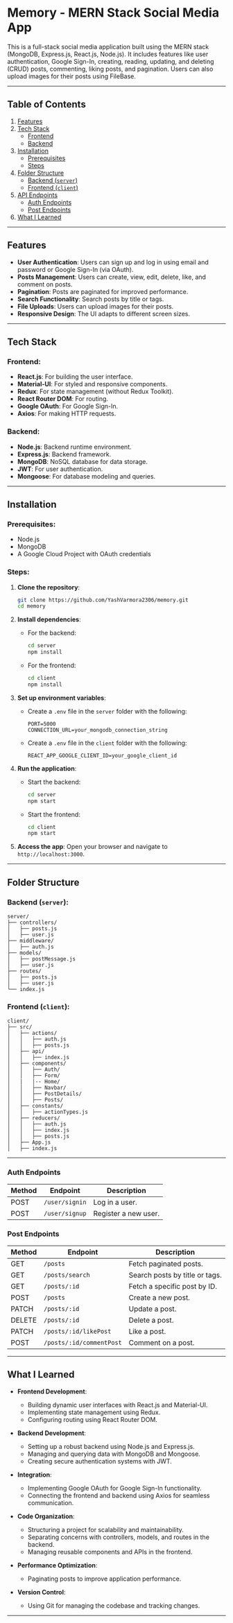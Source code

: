 # Memory - MERN Stack Social Media App

This is a full-stack social media application built using the MERN stack (MongoDB, Express.js, React.js, Node.js). It includes features like user authentication, Google Sign-In, creating, reading, updating, and deleting (CRUD) posts, commenting, liking posts, and pagination. Users can also upload images for their posts using FileBase.

---

## Table of Contents

1. [Features](#features)  
2. [Tech Stack](#tech-stack)  
   - [Frontend](#frontend)  
   - [Backend](#backend)  
3. [Installation](#installation)  
   - [Prerequisites](#prerequisites)  
   - [Steps](#steps)  
4. [Folder Structure](#folder-structure)  
   - [Backend (`server`)](#backend-server)  
   - [Frontend (`client`)](#frontend-client)  
5. [API Endpoints](#api-endpoints)  
   - [Auth Endpoints](#auth-endpoints)  
   - [Post Endpoints](#post-endpoints)  
6. [What I Learned](#what-i-learned)

---

## Features

- **User Authentication**: Users can sign up and log in using email and password or Google Sign-In (via OAuth).
- **Posts Management**: Users can create, view, edit, delete, like, and comment on posts.
- **Pagination**: Posts are paginated for improved performance.
- **Search Functionality**: Search posts by title or tags.
- **File Uploads**: Users can upload images for their posts.
- **Responsive Design**: The UI adapts to different screen sizes.

---

## Tech Stack

### Frontend:
- **React.js**: For building the user interface.
- **Material-UI**: For styled and responsive components.
- **Redux**: For state management (without Redux Toolkit).
- **React Router DOM**: For routing.
- **Google OAuth**: For Google Sign-In.
- **Axios**: For making HTTP requests.

### Backend:
- **Node.js**: Backend runtime environment.
- **Express.js**: Backend framework.
- **MongoDB**: NoSQL database for data storage.
- **JWT**: For user authentication.
- **Mongoose**: For database modeling and queries.

---

## Installation

### Prerequisites:
- Node.js
- MongoDB
- A Google Cloud Project with OAuth credentials

### Steps:

1. **Clone the repository**:
    ```bash
    git clone https://github.com/YashVarmora2306/memory.git
    cd memory
    ```

2. **Install dependencies**:
    - For the backend:
      ```bash
      cd server
      npm install
      ```
    - For the frontend:
      ```bash
      cd client
      npm install
      ```

3. **Set up environment variables**:
    - Create a `.env` file in the `server` folder with the following:
      ```env
      PORT=5000
      CONNECTION_URL=your_mongodb_connection_string
      ```
    - Create a `.env` file in the `client` folder with the following:
      ```env
      REACT_APP_GOOGLE_CLIENT_ID=your_google_client_id
      ```

4. **Run the application**:
    - Start the backend:
      ```bash
      cd server
      npm start
      ```
    - Start the frontend:
      ```bash
      cd client
      npm start
      ```

5. **Access the app**:
    Open your browser and navigate to `http://localhost:3000`.

---

## Folder Structure

### Backend (`server`):
```
server/
├── controllers/
│   ├── posts.js
│   ├── user.js
├── middleware/
│   ├── auth.js
├── models/
│   ├── postMessage.js
│   ├── user.js
├── routes/
│   ├── posts.js
│   ├── user.js
└── index.js
```

### Frontend (`client`):
```
client/
├── src/
│   ├── actions/
│   │   ├── auth.js
│   │   ├── posts.js
│   ├── api/
│   │   ├── index.js
│   ├── components/
│   │   ├── Auth/
│   │   ├── Form/
│   |   |-- Home/
│   │   ├── Navbar/
│   │   ├── PostDetails/
│   │   ├── Posts/
│   ├── constants/
│   │   ├── actionTypes.js
│   ├── reducers/
│   │   ├── auth.js
│   │   ├── index.js
│   │   ├── posts.js
│   ├── App.js
│   ├── index.js
```

---

### Auth Endpoints

| Method | Endpoint          | Description            |
|--------|-------------------|------------------------|
| POST   | `/user/signin`    | Log in a user.         |
| POST   | `/user/signup`    | Register a new user.   |

### Post Endpoints

| Method | Endpoint                   | Description                     |
|--------|----------------------------|---------------------------------|
| GET    | `/posts`                  | Fetch paginated posts.          |
| GET    | `/posts/search`           | Search posts by title or tags.  |
| GET    | `/posts/:id`              | Fetch a specific post by ID.    |
| POST   | `/posts`                  | Create a new post.              |
| PATCH  | `/posts/:id`              | Update a post.                  |
| DELETE | `/posts/:id`              | Delete a post.                  |
| PATCH  | `/posts/:id/likePost`     | Like a post.                    |
| POST   | `/posts/:id/commentPost`  | Comment on a post.              |

--- 

## What I Learned  

- **Frontend Development**:  
  - Building dynamic user interfaces with React.js and Material-UI.  
  - Implementing state management using Redux.  
  - Configuring routing using React Router DOM.  

- **Backend Development**:  
  - Setting up a robust backend using Node.js and Express.js.  
  - Managing and querying data with MongoDB and Mongoose.  
  - Creating secure authentication systems with JWT.  

- **Integration**:  
  - Implementing Google OAuth for Google Sign-In functionality.  
  - Connecting the frontend and backend using Axios for seamless communication.  

- **Code Organization**:  
  - Structuring a project for scalability and maintainability.  
  - Separating concerns with controllers, models, and routes in the backend.  
  - Managing reusable components and APIs in the frontend.  

- **Performance Optimization**:  
  - Paginating posts to improve application performance.  

- **Version Control**:  
  - Using Git for managing the codebase and tracking changes.  

--- 

